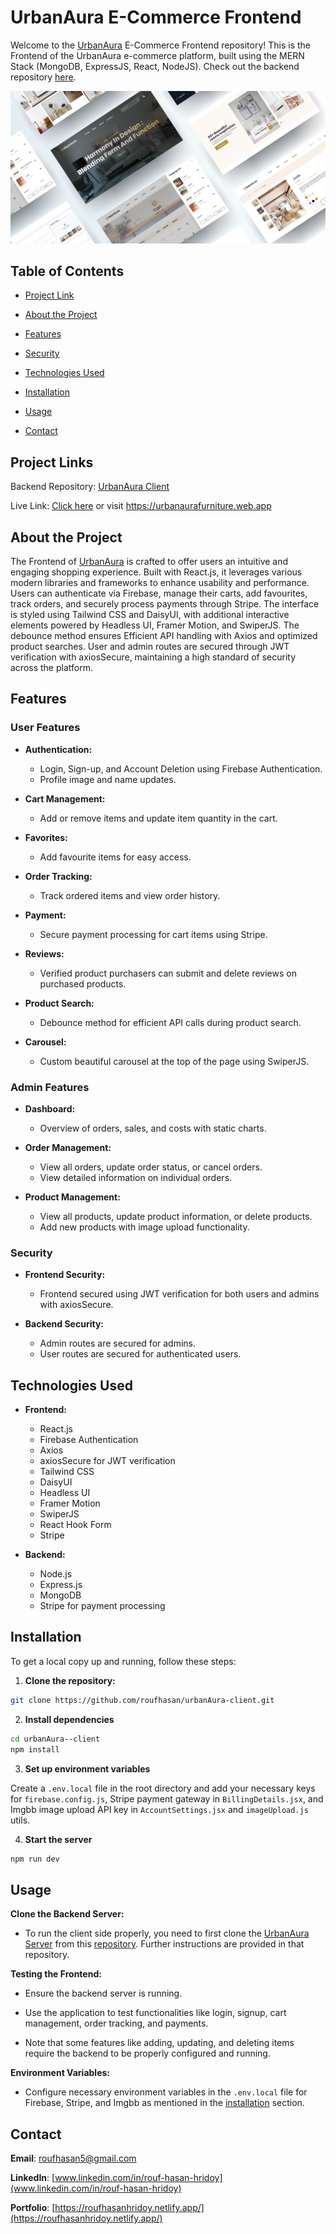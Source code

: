 # UrbanAura E-Commerce Frontend

Welcome to the [UrbanAura](https://urbanaurafurniture.web.app/) E-Commerce Frontend repository! This is the Frontend of the UrbanAura e-commerce platform, built using the MERN Stack (MongoDB, ExpressJS, React, NodeJS). Check out the backend repository [here](https://github.com/roufhasan/urbanAura-server).

![UrbanAura Thumbnail](./public/Mockup-1.jpg)

## Table of Contents

- [Project Link](#project-links)

- [About the Project](#about-the-project)

- [Features](#features)

- [Security](#security)

- [Technologies Used](#technologies-used)

- [Installation](#installation)

- [Usage](#usage)

- [Contact](#contact)

## Project Links

Backend Repository: [UrbanAura Client](https://github.com/roufhasan/urbanAura-server)

Live Link: [Click here](https://urbanaurafurniture.web.app/) or visit https://urbanaurafurniture.web.app

## About the Project

The Frontend of [UrbanAura](https://urbanaurafurniture.web.app/) is crafted to offer users an intuitive and engaging shopping experience. Built with React.js, it leverages various modern libraries and frameworks to enhance usability and performance. Users can authenticate via Firebase, manage their carts, add favourites, track orders, and securely process payments through Stripe. The interface is styled using Tailwind CSS and DaisyUI, with additional interactive elements powered by Headless UI, Framer Motion, and SwiperJS. The debounce method ensures Efficient API handling with Axios and optimized product searches. User and admin routes are secured through JWT verification with axiosSecure, maintaining a high standard of security across the platform.

## Features

### User Features

- **Authentication:**

  - Login, Sign-up, and Account Deletion using Firebase Authentication.
  - Profile image and name updates.

- **Cart Management:**

  - Add or remove items and update item quantity in the cart.

- **Favorites:**

  - Add favourite items for easy access.

- **Order Tracking:**

  - Track ordered items and view order history.

- **Payment:**

  - Secure payment processing for cart items using Stripe.

- **Reviews:**

  - Verified product purchasers can submit and delete reviews on purchased products.

- **Product Search:**

  - Debounce method for efficient API calls during product search.

- **Carousel:**
  - Custom beautiful carousel at the top of the page using SwiperJS.

### Admin Features

- **Dashboard:**

  - Overview of orders, sales, and costs with static charts.

- **Order Management:**

  - View all orders, update order status, or cancel orders.
  - View detailed information on individual orders.

- **Product Management:**
  - View all products, update product information, or delete products.
  - Add new products with image upload functionality.

### Security

- **Frontend Security:**

  - Frontend secured using JWT verification for both users and admins with axiosSecure.

- **Backend Security:**

  - Admin routes are secured for admins.
  - User routes are secured for authenticated users.

## Technologies Used

- **Frontend:**

  - React.js
  - Firebase Authentication
  - Axios
  - axiosSecure for JWT verification
  - Tailwind CSS
  - DaisyUI
  - Headless UI
  - Framer Motion
  - SwiperJS
  - React Hook Form
  - Stripe

- **Backend:**

  - Node.js
  - Express.js
  - MongoDB
  - Stripe for payment processing

## Installation

To get a local copy up and running, follow these steps:

1. **Clone the repository:**

```sh
git clone https://github.com/roufhasan/urbanAura-client.git
```

2. **Install dependencies**

```sh
cd urbanAura--client
npm install
```

3. **Set up environment variables**

Create a `.env.local` file in the root directory and add your necessary keys for `firebase.config.js`, Stripe payment gateway in `BillingDetails.jsx`, and Imgbb image upload API key in `AccountSettings.jsx` and `imageUpload.js` utils.

4. **Start the server**

```sh
npm run dev
```

## Usage

**Clone the Backend Server:**

- To run the client side properly, you need to first clone the [UrbanAura Server](https://github.com/roufhasan/urbanAura-server) from this [repository](https://github.com/roufhasan/urbanAura-server). Further instructions are provided in that repository.

**Testing the Frontend:**

- Ensure the backend server is running.

- Use the application to test functionalities like login, signup, cart management, order tracking, and payments.

- Note that some features like adding, updating, and deleting items require the backend to be properly configured and running.

**Environment Variables:**

- Configure necessary environment variables in the `.env.local` file for Firebase, Stripe, and Imgbb as mentioned in the [installation](#installation) section.

## Contact

**Email**: [roufhasan5@gmail.com](mailto:roufhasan5@gmail.com)

**LinkedIn**: [www.linkedin.com/in/rouf-hasan-hridoy](www.linkedin.com/in/rouf-hasan-hridoy)

**Portfolio**: [https://roufhasanhridoy.netlify.app/](https://roufhasanhridoy.netlify.app/)
